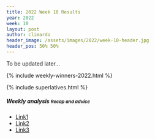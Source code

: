 ```yaml
---
title: 2022 Week 10 Results
year: 2022
week: 10
layout: post
author: climardo
header_image: /assets/images/2022/week-10-header.jpg
header_pos: 50% 50%
---
```


To be updated later...

{% include weekly-winners-2022.html %}


{% include superlatives.html %}

##### Weekly analysis <small class="text-muted">Recap and advice</small>
- [Link1](#)
- [Link2](#)
- [Link3](#)
